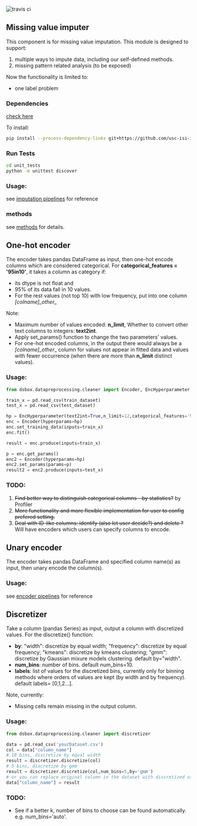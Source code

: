 ![travis ci](https://travis-ci.org/usc-isi-i2/dsbox-cleaning.svg?branch=master)

## Missing value imputer
This component is for missing value imputation. This module is designed to support:

1. multiple ways to impute data, including our self-defined methods.
2. missing pattern related analysis (to be exposed)

Now the functionality is limited to:

* one label problem

### Dependencies
[check here](setup.py)

To install:
```sh
pip install --process-dependency-links git+https://github.com/usc-isi-i2/dsbox-profiling.git@v1.0
```

### Run Tests
```sh
cd unit_tests
python -m unittest discover
```

### Usage:

see [imputation pipelines](imputer_pipelines) for reference


### methods
see [methods](methods.md) for details.

## One-hot encoder
The encoder takes pandas DataFrame as input, then one-hot encode columns which are considered categorical.
For **categorical_features = '95in10'**, it takes a column as category if:
* its dtype is not float and
* 95% of its data fall in 10 values.
* For the rest values (not top 10) with low frequency, put into one column _[colname]\_other\__

Note:
* Maximum number of values encoded: **n_limit**, Whether to convert other text columns to integers: **text2int**.
* Apply set_params() function to change the two parameters' values.
* For one-hot encoded columns, in the output there would always be a _[colname]\_other__ column for values not appear in fitted data and values with fewer occurrence (when there are more than **n_limit** distinct values).


### Usage:
```python
from dsbox.datapreprocessing.cleaner import Encoder, EncHyperparameter

train_x = pd.read_csv(train_dataset)
test_x = pd.read_csv(test_dataset)

hp = EncHyperparameter(text2int=True,n_limit=12,categorical_features='95in10')
enc = Encoder(hyperparams=hp)
enc.set_training_data(inputs=train_x)
enc.fit()

result = enc.produce(inputs=train_x)

p = enc.get_params()
enc2 = Encoder(hyperparams=hp)
enc2.set_params(params=p)
result2 = enc2.produce(inputs=test_x)
```

### TODO:
1. ~~Find better way to distinguish categorical columns - by statistics?~~ by Profiler
2. ~~More functionality and more flexible implementation for user to config prefered setting.~~
3. ~~Deal with ID-like columns: identify (also let user decide?) and delete ?~~ Will have encoders which users can specify columns to encode.


## Unary encoder
The encoder takes pandas DataFrame and specified column name(s) as input, then unary encode the column(s).

### Usage:


see [encoder pipelines](encoder_pipelines) for reference


## Discretizer
Take a column (pandas Series) as input, output a column with discretized values. For the discretize() function:
* **by**: "width": discretize by equal width; "frequency": discretize by equal frequency; "kmeans": discretize by kmeans clustering; "gmm": discretize by Gaussian mixure models clustering. default by="width".
* **num_bins**: number of bins. default num_bins=10.
* **labels**: list of values for the discretized bins, currently only for binning methods where orders of values are kept (by width and by frequency). default labels= [0,1,2...].


Note, currently:
* Missing cells remain missing in the output column.

### Usage:
```python
from dsbox.datapreprocessing.cleaner import discretizer

data = pd.read_csv('yourDataset.csv')
col = data["column_name"]
# 10 bins, discretize by equal width
result = discretizer.discretize(col)
# 5 bins, discretize by gmm
result = discretizer.discretize(col,num_bins=5,by='gmm')
# or you can replace original column in the dataset with discretized values
data["column_name"] = result

```

### TODO:
- See if a better k, number of bins to choose can be found automatically. e.g. num_bins='auto'.
